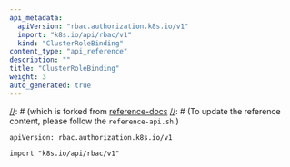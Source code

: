 ```yaml
---
api_metadata:
  apiVersion: "rbac.authorization.k8s.io/v1"
  import: "k8s.io/api/rbac/v1"
  kind: "ClusterRoleBinding"
content_type: "api_reference"
description: ""
title: "ClusterRoleBinding"
weight: 3
auto_generated: true
---
```


[//]: # (The file is auto-generated from the Go source code of the component using a generic generator,)
[//]: # (which is forked from [reference-docs](https://github.com/kubernetes-sigs/reference-docs.)
[//]: # (To update the reference content, please follow the `reference-api.sh`.)

`apiVersion: rbac.authorization.k8s.io/v1`

`import "k8s.io/api/rbac/v1"`


